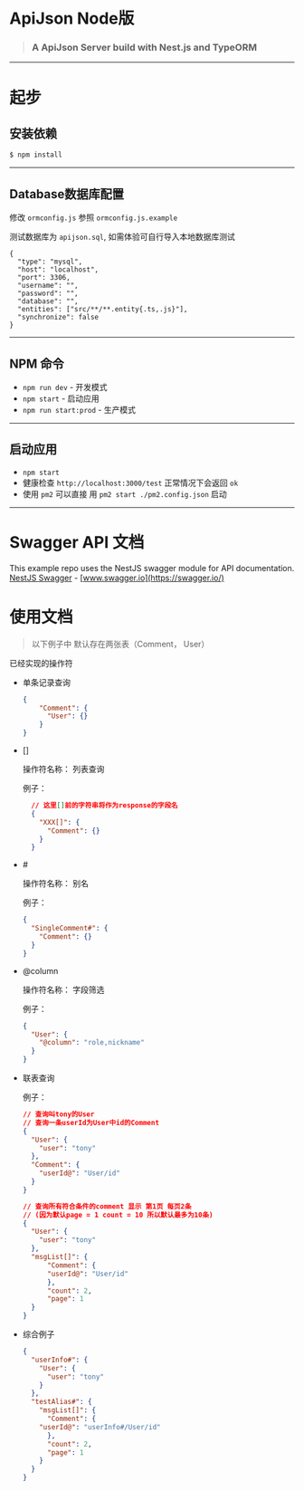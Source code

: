 # ApiJson Node版

> ### A ApiJson Server build with Nest.js and TypeORM

----------

# 起步

## 安装依赖

    
```bash
$ npm install
```

----------

## Database数据库配置

修改 `ormconfig.js` 参照 `ormconfig.js.example`

测试数据库为 `apijson.sql`, 如需体验可自行导入本地数据库测试

    {
      "type": "mysql",
      "host": "localhost",
      "port": 3306,
      "username": "",
      "password": "",
      "database": "",
      "entities": ["src/**/**.entity{.ts,.js}"],
      "synchronize": false
    }

----------

## NPM 命令

- `npm run dev` - 开发模式
- `npm start` - 启动应用
- `npm run start:prod` - 生产模式

----------

## 启动应用

- `npm start`
- 健康检查 `http://localhost:3000/test` 正常情况下会返回 `ok`
- 使用 `pm2` 可以直接 用 `pm2 start ./pm2.config.json` 启动

----------
 
# Swagger API 文档

This example repo uses the NestJS swagger module for API documentation. [NestJS Swagger](https://github.com/nestjs/swagger) - [www.swagger.io](https://swagger.io/)        

# 使用文档

> 以下例子中 默认存在两张表（Comment， User）


已经实现的操作符

- 单条记录查询

  ```json
  {
      "Comment": {
        "User": {}
      }
  }
  ```

- []

  操作符名称： 列表查询

  例子：

    ```json
      // 这里[]前的字符串将作为response的字段名
      {
        "XXX[]": {
          "Comment": {}
        }
      }
    ```

- \#

  操作符名称： 别名

  例子：

    ```json
    {
      "SingleComment#": {
        "Comment": {}
      }
    }
    ```

- @column

  操作符名称： 字段筛选

  例子：

  ```json
  {
    "User": {
      "@column": "role,nickname"
    }
  }
  ```


- 联表查询

  例子：
  ```json
  // 查询叫tony的User
  // 查询一条userId为User中id的Comment
  {
    "User": {
      "user": "tony"
    },
    "Comment": {
      "userId@": "User/id"
    }
  }

  // 查询所有符合条件的comment 显示 第1页 每页2条
  // (因为默认page = 1 count = 10 所以默认最多为10条)
  {
    "User": {
      "user": "tony"
    },
    "msgList[]": {
    	"Comment": {
        "userId@": "User/id"
	    },
	    "count": 2,
	    "page": 1
    }
  }
  
  ```


- 综合例子

	```json
	{
	  "userInfo#": {
	    "User": {
	      "user": "tony"
	    }
	  },
	  "testAlias#": {
	    "msgList[]": {
	      "Comment": {
		"userId@": "userInfo#/User/id"
	      },
	      "count": 2,
	      "page": 1
	    }
	  }
	}
	```
